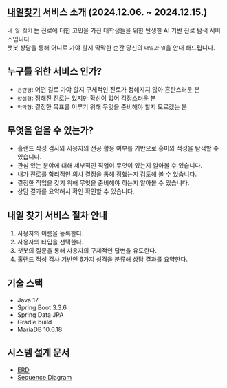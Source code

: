 ## [내일찾기](https://find-your-day.duckdns.org/home) 서비스 소개 (2024.12.06. ~ 2024.12.15.)
`내 일 찾기` 는 진로에 대한 고민을 가진 대학생들을 위한 탄생한 AI 기반 진로 탐색 서비스입니다.  
챗봇 상담을 통해 어디로 가야 할지 막막한 순간 당신의 `내일`과 `일`을 안내 해드립니다.

## 누구를 위한 서비스 인가?
- `혼란형`: 어떤 길로 가야 할지 구체적인 진로가 정해지지 않아 혼란스러운 분
- `망설형`: 정해진 진로는 있지만 확신이 없어 걱정스러운 분
- `막막형`: 결정한 목표를 이루기 위해 무엇을 준비해야 할지 모르겠는 분

## 무엇을 얻을 수 있는가?
- 홀랜드 작성 검사와 사용자의 전공 활용 여부를 기반으로 흥미와 적성을 탐색할 수 있습니다.
- 관심 있는 분야에 대해 세부적인 직업이 무엇이 있는지 알아볼 수 있습니다.
- 내가 진로를 합리적인 의사 결정을 통해 정했는지 검토해 볼 수 있습니다.
- 결정한 직업을 갖기 위해 무엇을 준비해야 하는지 알아볼 수 있습니다.
- 상담 결과를 요약해서 확인 확인할 수 있습니다.

## 내일 찾기 서비스 절차 안내
1. 사용자의 이름을 등록한다.
2. 사용자의 타입을 선택한다.
3. 챗봇의 질문을 통해 사용자의 구제적인 답변을 유도한다.
4. 홀랜드 적성 검사 기반인 6가지 성격을 분류해 상담 결과를 요약한다.

## 기술 스택
- Java 17
- Spring Boot 3.3.6
- Spring Data JPA
- Gradle build
- MariaDB 10.6.18

## 시스템 설계 문서
- [ERD](https://github.com/future-way/back/blob/main/docs/erd.md)
- [Sequence Diagram](https://github.com/future-way/back/blob/main/docs/sequence.md)
